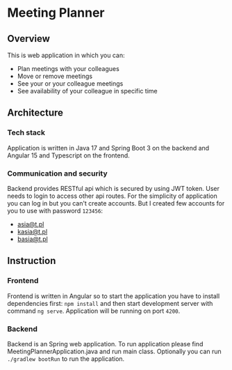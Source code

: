 # Meeting Planner
## Overview
This is web application in which you can: 
 - Plan meetings with your colleagues
 - Move or remove meetings
 - See your or your colleague meetings
 - See availability of your colleague in specific time
## Architecture
### Tech stack
Application is written in Java 17 and Spring Boot 3 on the backend and Angular 15 and Typescript on the frontend.
### Communication and security
Backend provides RESTful api which is secured by using JWT token. User needs to login to access other api routes. For the simplicity of application you can log in but you can't create accounts. 
But I created few accounts for you to use with password `123456`:
 - asia@t.pl
 - kasia@t.pl
 - basia@t.pl
## Instruction
### Frontend
Frontend is written in Angular so to start the application you have to install dependencies first: `npm install` and then start development server with command `ng serve`. Application will be running on port `4200`.
### Backend
Backend is an Spring web application. To run application please find MeetingPlannerApplication.java and run main class. Optionally you can run `./gradlew bootRun` to run the application.
